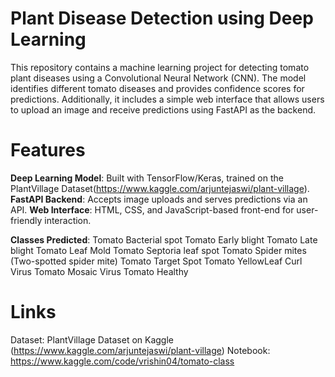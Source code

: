 # Plant Disease Detection using Deep Learning

This repository contains a machine learning project for detecting tomato plant diseases using a Convolutional Neural Network (CNN). The model identifies different tomato diseases and provides confidence scores for predictions. Additionally, it includes a simple web interface that allows users to upload an image and receive predictions using FastAPI as the backend.


# Features
**Deep Learning Model**: Built with TensorFlow/Keras, trained on the PlantVillage Dataset(https://www.kaggle.com/arjuntejaswi/plant-village).
**FastAPI Backend**: Accepts image uploads and serves predictions via an API.
**Web Interface**: HTML, CSS, and JavaScript-based front-end for user-friendly interaction.

**Classes Predicted**:
Tomato Bacterial spot
Tomato Early blight
Tomato Late blight
Tomato Leaf Mold
Tomato Septoria leaf spot
Tomato Spider mites (Two-spotted spider mite)
Tomato Target Spot
Tomato YellowLeaf Curl Virus
Tomato Mosaic Virus
Tomato Healthy

# Links

Dataset: PlantVillage Dataset on Kaggle (https://www.kaggle.com/arjuntejaswi/plant-village)
Notebook: https://www.kaggle.com/code/vrishin04/tomato-class
